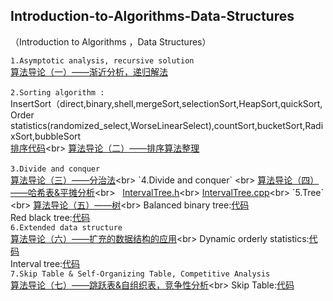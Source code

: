  ## Introduction-to-Algorithms-Data-Structures
（Introduction to Algorithms ，Data Structures）

`1.Asymptotic analysis, recursive solution` <br>
[算法导论（一）——渐近分析，递归解法](http://blog.csdn.net/u010385790/article/details/77892274)<br>  
`2.Sorting algorithm :`<br>
InsertSort（direct,binary,shell,mergeSort,selectionSort,HeapSort,quickSort,<br>Order statistics(randomized_select,WorseLinearSelect),countSort,bucketSort,RadixSort,bubbleSort<br> 
[排序代码](https://github.com/lymcool/Introduction-to-Algorithms-Data-Structures/blob/master/1_sort.cpp"悬停显示")<br>
[算法导论（二）——排序算法整理](http://blog.csdn.net/u010385790/article/details/78311022"悬停显示")  <br>  
`3.Divide and conquer` <br>
[算法导论（三）——分治法](http://blog.csdn.net/u010385790/article/details/78311222"悬停显示")<br>  
`4.Divide and conquer` <br>
[算法导论（四）——哈希表&平摊分析](http://blog.csdn.net/u010385790/article/details/78313900"悬停显示")<br>  
[IntervalTree.h](https://github.com/lymcool/Introduction-to-Algorithms-Data-Structures/blob/master/IntervalTree.h"悬停显示")<br> 
[IntervalTree.cpp](https://github.com/lymcool/Introduction-to-Algorithms-Data-Structures/blob/master/IntervalTree.cpp"悬停显示")<br> 
`5.Tree` <br>
[算法导论（五）——树](http://blog.csdn.net/u010385790/article/details/78441456"悬停显示")<br>  
Balanced binary tree:[代码]()<br>
Red black tree:[代码]()<br>
`6.Extended data structure` <br>
[算法导论（六）——扩充的数据结构的应用](http://blog.csdn.net/u010385790/article/details/78442035"悬停显示")<br>  
Dynamic orderly statistics:[代码]()<br>
Interval tree:[代码]()<br>
`7.Skip Table & Self-Organizing Table, Competitive Analysis` <br>
[算法导论（七）——跳跃表&自组织表，竞争性分析](http://blog.csdn.net/u010385790/article/details/78461263"悬停显示")<br>  
Skip Table:[代码]()<br>

